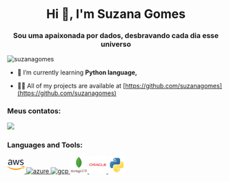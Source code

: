 <h1 align="center">Hi 👋, I'm Suzana Gomes</h1>
<h3 align="center">Sou uma apaixonada por dados, desbravando cada dia esse universo</h3>

<p align="left"> <img src="https://komarev.com/ghpvc/?username=suzanagomes&label=Profile%20views&color=0e75b6&style=flat" alt="suzanagomes" /> </p>

- 🌱 I’m currently learning **Python language,**

- 👨‍💻 All of my projects are available at [https://github.com/suzanagomes](https://github.com/suzanagomes)


<h3 align="left">Meus contatos:</h3>  
<div align="left">
 <a href="https://www.linkedin.com/in/suzanag/" target="_blank"><img src="https://img.shields.io/badge/-LinkedIn-%230077B5?style=for-the-badge&logo=linkedin&logoColor=white" target="_blank"></a>


<h3 align="left">Languages and Tools:</h3>
<p align="left"> <a href="https://aws.amazon.com" target="_blank" rel="noreferrer"> <img src="https://raw.githubusercontent.com/devicons/devicon/master/icons/amazonwebservices/amazonwebservices-original-wordmark.svg" alt="aws" width="40" height="40"/> </a> <a href="https://azure.microsoft.com/en-in/" target="_blank" rel="noreferrer"> <img src="https://www.vectorlogo.zone/logos/microsoft_azure/microsoft_azure-icon.svg" alt="azure" width="40" height="40"/> </a> <a href="https://cloud.google.com" target="_blank" rel="noreferrer"> <img src="https://www.vectorlogo.zone/logos/google_cloud/google_cloud-icon.svg" alt="gcp" width="40" height="40"/> </a> <a href="https://www.mongodb.com/" target="_blank" rel="noreferrer"> <img src="https://raw.githubusercontent.com/devicons/devicon/master/icons/mongodb/mongodb-original-wordmark.svg" alt="mongodb" width="40" height="40"/> </a> <a href="https://www.oracle.com/" target="_blank" rel="noreferrer"> <img src="https://raw.githubusercontent.com/devicons/devicon/master/icons/oracle/oracle-original.svg" alt="oracle" width="40" height="40"/> </a> <a href="https://www.python.org" target="_blank" rel="noreferrer"> <img src="https://raw.githubusercontent.com/devicons/devicon/master/icons/python/python-original.svg" alt="python" width="40" height="40"/> </a> </p>


 
